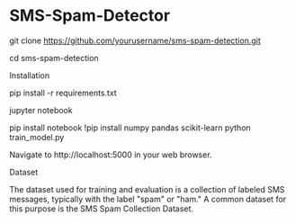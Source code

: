 # SMS-Spam-Detector

git clone https://github.com/yourusername/sms-spam-detection.git

cd sms-spam-detection

Installation

pip install -r requirements.txt

jupyter notebook

pip install notebook
!pip install numpy pandas scikit-learn
python train_model.py

Navigate to http://localhost:5000 in your web browser.

Dataset

The dataset used for training and evaluation is a collection of labeled SMS messages, typically with the label "spam" or "ham." A common dataset for this purpose is the SMS Spam Collection Dataset.
